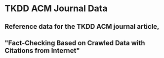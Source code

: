 # TKDD ACM Journal Data
## Reference data for the TKDD ACM journal article, 
## "Fact-Checking Based on Crawled Data with Citations from Internet"
